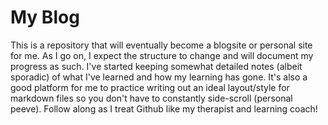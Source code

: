 # My Blog 
This is a repository that will eventually become a blogsite or personal site for me. As I go on, I expect the 
structure to change and will document my progress as such. I've started keeping somewhat detailed notes (albeit 
sporadic) of what I've learned and how my learning has gone. It's also a good platform for me to practice writing 
out an ideal layout/style for markdown files so you don't have to constantly side-scroll (personal peeve). Follow
along as I treat Github like my therapist and learning coach!
